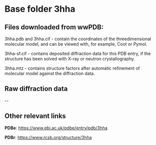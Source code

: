 # Base folder 3hha

## Files downloaded from wwPDB:

3hha.pdb and 3hha.cif - contain the coordinates of the threedimensional molecular model, and can be viewed with, for example, Coot or Pymol.

3hha-sf.cif - contains deposited diffraction data for this PDB entry, if the structure has been solved with X-ray or neutron crystallography.

3hha.mtz - contains structure factors after automatic refinement of molecular model against the diffraction data.

## Raw diffraction data

--<br> 

## Other relevant links 
**PDBe**:  https://www.ebi.ac.uk/pdbe/entry/pdb/3hha
 
**PDBr**: https://www.rcsb.org/structure/3hha 
